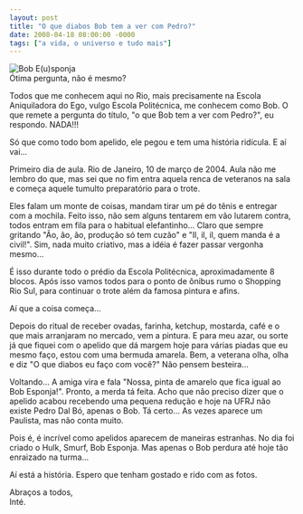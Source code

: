 ```yaml
---
layout: post
title: "O que diabos Bob tem a ver com Pedro?"
date: 2008-04-18 08:00:00 -0000
tags: ["a vida, o universo e tudo mais"]
---
```

<div class="gallery-post-flutua">
<div class="image-container">
            <img src="{{ site.baseurl }}/assets/fotos/2008/Eu - Bob Esponja.bmp" alt="Bob E(u)sponja" title="foto minha no trote da UFRJ de Bob Esponja" >
        </div>
</div>
Ótima pergunta, não é mesmo?

Todos que me conhecem aqui no Rio, mais precisamente na Escola Aniquiladora do Ego, vulgo Escola Politécnica, me conhecem como Bob. O que remete a pergunta do título, "o que Bob tem a ver com Pedro?", eu respondo. NADA!!!

Só que como todo bom apelido, ele pegou e tem uma história ridícula. E aí vai...

Primeiro dia de aula. Rio de Janeiro, 10 de março de 2004. Aula não me lembro do que, mas sei que no fim entra aquela renca de veteranos na sala e começa aquele tumulto preparatório para o trote.

Eles falam um monte de coisas, mandam tirar um pé do tênis e entregar com a mochila. Feito isso, não sem alguns tentarem em vão lutarem contra, todos entram em fila para o habitual elefantinho... Claro que sempre gritando "Ão, ão, ão, produção só tem cuzão" e "Il, il, il, quem manda é a civil!". Sim, nada muito criativo, mas a idéia é fazer passar vergonha mesmo...

É isso durante todo o prédio da Escola Politécnica, aproximadamente 8 blocos. Após isso vamos todos para o ponto de ônibus rumo o Shopping Rio Sul, para continuar o trote além da famosa pintura e afins.

Aí que a coisa começa...

Depois do ritual de receber ovadas, farinha, ketchup, mostarda, café e o que mais arranjaram no mercado, vem a pintura. E para meu azar, ou sorte já que fiquei com o apelido que dá margem hoje para várias piadas que eu mesmo faço, estou com uma bermuda amarela. Bem, a veterana olha, olha e diz "O que diabos eu faço com você?" Não pensem besteira...

Voltando... A amiga vira e fala "Nossa, pinta de amarelo que fica igual ao Bob Esponja!". Pronto, a merda tá feita. Acho que não preciso dizer que o apelido acabou recebendo uma pequena redução e hoje na UFRJ não existe Pedro Dal Bó, apenas o Bob. Tá certo... As vezes aparece um Paulista, mas não conta muito.

Pois é, é incrível como apelidos aparecem de maneiras estranhas. No dia foi criado o Hulk, Smurf, Bob Esponja. Mas apenas o Bob perdura até hoje tão enraizado na turma...

Aí está a história. Espero que tenham gostado e rido com as fotos.

Abraços a todos,  
Inté.